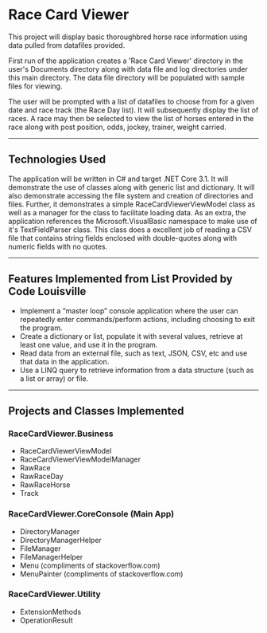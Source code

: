 # Race Card Viewer

This project will display basic thoroughbred horse race information using data pulled from datafiles provided.

First run of the application creates a 'Race Card Viewer' directory in the user's Documents directory along with data file and log directories under this main directory. The data file directory will be populated with sample files for viewing.

The user will be prompted with a list of datafiles to choose from for a given date and race track (the Race Day list). It will subsequently display the list of races. A race may then be selected to view the list of horses entered in the race along with post position, odds, jockey, trainer, weight carried.

---

## Technologies Used

The application will be written in C# and target .NET Core 3.1. It will demonstrate the use of classes along with generic list and dictionary. It will also demonstrate accessing the file system and creation of directories and files.
Further, it demonstrates a simple RaceCardViewerViewModel class as well as a manager for the class to facilitate loading data. As an extra, the application references the Microsoft.VisualBasic namespace to make use of it's TextFieldParser class. This class does a excellent job of reading a CSV file that contains string fields enclosed with double-quotes along with numeric fields with no quotes.

---

## Features Implemented from List Provided by Code Louisville

 - Implement a “master loop” console application where the user can repeatedly enter commands/perform actions, including choosing to exit the program.
 - Create a dictionary or list, populate it with several values, retrieve at least one value, and use it in the program.
 - Read data from an external file, such as text, JSON, CSV, etc and use that data in the application.
 - Use a LINQ query to retrieve information from a data structure (such as a list or array) or file.

---

 ## Projects and Classes Implemented
 
 ### RaceCardViewer.Business
 - RaceCardViewerViewModel
 - RaceCardViewerViewModelManager
 - RawRace
 - RawRaceDay
 - RawRaceHorse
 - Track
 ### RaceCardViewer.CoreConsole (Main App)
 - DirectoryManager
 - DirectoryManagerHelper
 - FileManager
 - FileManagerHelper
 - Menu (compliments of stackoverflow.com)
 - MenuPainter (compliments of stackoverflow.com)
 ### RaceCardViewer.Utility
 - ExtensionMethods
 - OperationResult
 